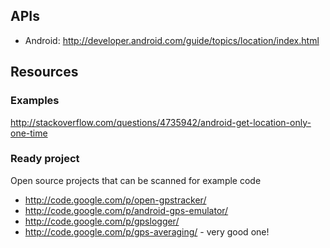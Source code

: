 ## APIs ##
  * Android: http://developer.android.com/guide/topics/location/index.html

## Resources ##

### Examples ###
http://stackoverflow.com/questions/4735942/android-get-location-only-one-time
### Ready project ###
Open source projects that can be scanned for example code
  * http://code.google.com/p/open-gpstracker/
  * http://code.google.com/p/android-gps-emulator/
  * http://code.google.com/p/gpslogger/
  * http://code.google.com/p/gps-averaging/ - very good one!